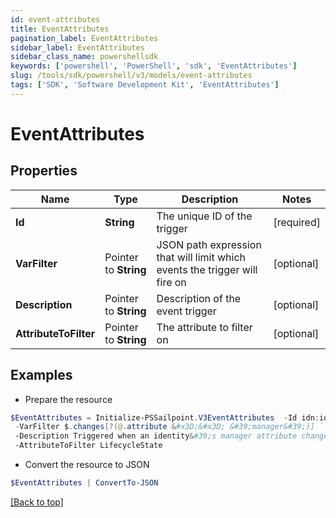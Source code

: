 ```yaml
---
id: event-attributes
title: EventAttributes
pagination_label: EventAttributes
sidebar_label: EventAttributes
sidebar_class_name: powershellsdk
keywords: ['powershell', 'PowerShell', 'sdk', 'EventAttributes'] 
slug: /tools/sdk/powershell/v3/models/event-attributes
tags: ['SDK', 'Software Development Kit', 'EventAttributes']
---
```



# EventAttributes

## Properties

Name | Type | Description | Notes
------------ | ------------- | ------------- | -------------
**Id** |  **String** | The unique ID of the trigger | [required]
**VarFilter** |  Pointer to **String** | JSON path expression that will limit which events the trigger will fire on | [optional] 
**Description** |  Pointer to **String** | Description of the event trigger | [optional] 
**AttributeToFilter** |  Pointer to **String** | The attribute to filter on | [optional] 

## Examples

- Prepare the resource
```powershell
$EventAttributes = Initialize-PSSailpoint.V3EventAttributes  -Id idn:identity-attributes-changed `
 -VarFilter $.changes[?(@.attribute &#x3D;&#x3D; &#39;manager&#39;)] `
 -Description Triggered when an identity&#39;s manager attribute changes `
 -AttributeToFilter LifecycleState
```

- Convert the resource to JSON
```powershell
$EventAttributes | ConvertTo-JSON
```


[[Back to top]](#) 

